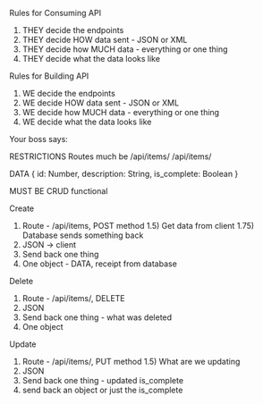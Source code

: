 Rules for Consuming API
1) THEY decide the endpoints 
2) THEY decide HOW data sent - JSON or XML
3) THEY decide how MUCH data - everything or one thing
4) THEY decide what the data looks like

Rules for Building API
1) WE decide the endpoints
2) WE decide HOW data sent - JSON or XML
3) WE decide how MUCH data - everything or one thing
4) WE decide what the data looks like 

Your boss says:

RESTRICTIONS
Routes much be
/api/items/
/api/items/<unique identifier>

DATA
{
    id: Number,
    description: String,
    is_complete: Boolean
}

MUST BE CRUD functional



Create
1) Route - /api/items, POST method
1.5) Get data from client
1.75) Database sends something back
2) JSON -> client
3) Send back one thing
4) One object - DATA, receipt from database

Delete
1) Route - /api/items/<unique>, DELETE
2) JSON
3) Send back one thing - what was deleted
4) One object

Update
1) Route - /api/items/<unique>, PUT method
1.5) What are we updating
2) JSON
3) Send back one thing - updated is_complete
4) send back an object or just the is_complete